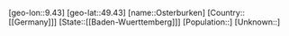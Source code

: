 ﻿---
location: [49.43,9.43]
type: City
tags:
- geo/City


SpocWebEntityId: 33169
isDeleted: false
confidential: public

---
[geo-lon::9.43]
[geo-lat::49.43]
[name::Osterburken]
[Country::[[Germany]]]
[State::[[Baden-Wuerttemberg]]]
[Population::]
[Unknown::]

